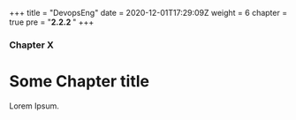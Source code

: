 +++
title = "DevopsEng"
date = 2020-12-01T17:29:09Z
weight = 6
chapter = true
pre = "<b>2.2.2 </b>"
+++

### Chapter X

# Some Chapter title

Lorem Ipsum.
